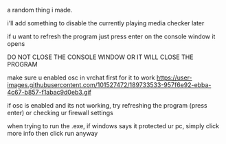 a random thing i made.

i'll add something to disable the currently playing media checker later

if u want to refresh the program just press enter on the console window it opens

DO NOT CLOSE THE CONSOLE WINDOW OR IT WILL CLOSE THE PROGRAM

make sure u enabled osc in vrchat first for it to work https://user-images.githubusercontent.com/101527472/189733533-957f6e92-ebba-4c67-b857-f1abac9d0eb3.gif

if osc is enabled and its not working, try refreshing the program (press enter) or checking ur firewall settings

when trying to run the .exe, if windows says it protected ur pc, simply click more info then click run anyway
